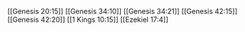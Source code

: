 [[Genesis 20:15]]
[[Genesis 34:10]]
[[Genesis 34:21]]
[[Genesis 42:15]]
[[Genesis 42:20]]
[[1 Kings 10:15]]
[[Ezekiel 17:4]]
